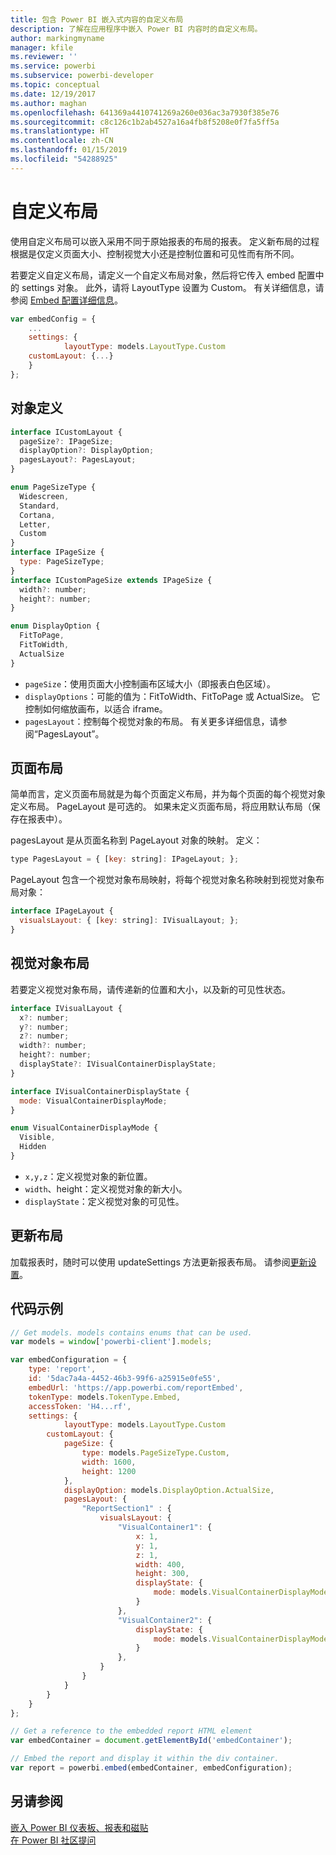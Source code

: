 ```yaml
---
title: 包含 Power BI 嵌入式内容的自定义布局
description: 了解在应用程序中嵌入 Power BI 内容时的自定义布局。
author: markingmyname
manager: kfile
ms.reviewer: ''
ms.service: powerbi
ms.subservice: powerbi-developer
ms.topic: conceptual
ms.date: 12/19/2017
ms.author: maghan
ms.openlocfilehash: 641369a4410741269a260e036ac3a7930f385e76
ms.sourcegitcommit: c8c126c1b2ab4527a16a4fb8f5208e0f7fa5ff5a
ms.translationtype: HT
ms.contentlocale: zh-CN
ms.lasthandoff: 01/15/2019
ms.locfileid: "54288925"
---
```

# <a name="custom-layouts"></a>自定义布局


使用自定义布局可以嵌入采用不同于原始报表的布局的报表。 定义新布局的过程根据是仅定义页面大小、控制视觉大小还是控制位置和可见性而有所不同。

若要定义自定义布局，请定义一个自定义布局对象，然后将它传入 embed 配置中的 settings 对象。 此外，请将 LayoutType 设置为 Custom。 有关详细信息，请参阅 [Embed 配置详细信息](https://github.com/Microsoft/PowerBI-JavaScript/wiki/Embed-Configuration-Details)。

```javascript
var embedConfig = {
    ...
    settings: {
            layoutType: models.LayoutType.Custom
    customLayout: {...}
    }
};
```

## <a name="object-definition"></a>对象定义

```javascript
interface ICustomLayout {
  pageSize?: IPageSize;
  displayOption?: DisplayOption;
  pagesLayout?: PagesLayout;
}

enum PageSizeType {
  Widescreen,
  Standard,
  Cortana,
  Letter,
  Custom
}
interface IPageSize {
  type: PageSizeType;
}
interface ICustomPageSize extends IPageSize {
  width?: number;
  height?: number;
}

enum DisplayOption {
  FitToPage,
  FitToWidth,
  ActualSize
}
```

- `pageSize`：使用页面大小控制画布区域大小（即报表白色区域）。
- `displayOptions`：可能的值为：FitToWidth、FitToPage 或 ActualSize。 它控制如何缩放画布，以适合 iframe。
- `pagesLayout`：控制每个视觉对象的布局。 有关更多详细信息，请参阅“PagesLayout”。

## <a name="pages-layout"></a>页面布局

简单而言，定义页面布局就是为每个页面定义布局，并为每个页面的每个视觉对象定义布局。
PageLayout 是可选的。 如果未定义页面布局，将应用默认布局（保存在报表中）。

pagesLayout 是从页面名称到 PageLayout 对象的映射。 定义：

```javascript
type PagesLayout = { [key: string]: IPageLayout; };
```

PageLayout 包含一个视觉对象布局映射，将每个视觉对象名称映射到视觉对象布局对象：

```javascript
interface IPageLayout {
  visualsLayout: { [key: string]: IVisualLayout; };
}
```

## <a name="visual-layout"></a>视觉对象布局

若要定义视觉对象布局，请传递新的位置和大小，以及新的可见性状态。

```javascript
interface IVisualLayout {
  x?: number;
  y?: number;
  z?: number;
  width?: number;
  height?: number;
  displayState?: IVisualContainerDisplayState;
}

interface IVisualContainerDisplayState {
  mode: VisualContainerDisplayMode;
}

enum VisualContainerDisplayMode {
  Visible,
  Hidden
}
```

- `x,y,z`：定义视觉对象的新位置。
- `width`、height：定义视觉对象的新大小。
- `displayState`：定义视觉对象的可见性。


## <a name="update-layout"></a>更新布局

加载报表时，随时可以使用 updateSettings 方法更新报表布局。 请参阅[更新设置](https://github.com/Microsoft/PowerBI-JavaScript/wiki/Update-Settings)。

## <a name="code-example"></a>代码示例

```javascript
// Get models. models contains enums that can be used.
var models = window['powerbi-client'].models;

var embedConfiguration = {
    type: 'report',
    id: '5dac7a4a-4452-46b3-99f6-a25915e0fe55',
    embedUrl: 'https://app.powerbi.com/reportEmbed',
    tokenType: models.TokenType.Embed,
    accessToken: 'H4...rf',
    settings: {
            layoutType: models.LayoutType.Custom
        customLayout: {
            pageSize: {
                type: models.PageSizeType.Custom,
                width: 1600,
                height: 1200
            },
            displayOption: models.DisplayOption.ActualSize,
            pagesLayout: {
                "ReportSection1" : {
                    visualsLayout: {
                        "VisualContainer1": {
                            x: 1,
                            y: 1,
                            z: 1,
                            width: 400,
                            height: 300,
                            displayState: {
                                mode: models.VisualContainerDisplayMode.Visible
                            }
                        },
                        "VisualContainer2": {
                            displayState: {
                                mode: models.VisualContainerDisplayMode.Hidden
                            }
                        },
                    }
                }
            }
        }
    }
};

// Get a reference to the embedded report HTML element
var embedContainer = document.getElementById('embedContainer');

// Embed the report and display it within the div container.
var report = powerbi.embed(embedContainer, embedConfiguration);
```


## <a name="see-also"></a>另请参阅

[嵌入 Power BI 仪表板、报表和磁贴](embedding-content.md)   
[在 Power BI 社区提问](https://community.powerbi.com/)


